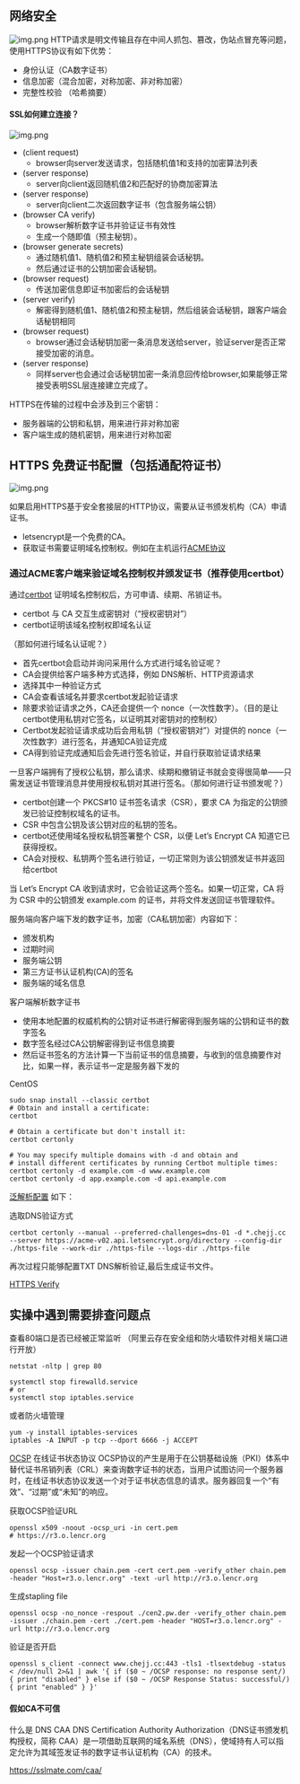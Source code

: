 ## 网络安全
![img.png](docs/public/https-img.png)
HTTP请求是明文传输且存在中间人抓包、篡改，伪站点冒充等问题，使用HTTPS协议有如下优势：
- 身份认证（CA数字证书）
- 信息加密（混合加密，对称加密、非对称加密）
- 完整性校验 （哈希摘要）

#### SSL如何建立连接？
![img.png](docs/public/img.png)
- (client request)  
  - browser向server发送请求，包括随机值1和支持的加密算法列表 
- (server response) 
  - server向client返回随机值2和匹配好的协商加密算法          
- (server response) 
  - server向client二次返回数字证书（包含服务端公钥）                        
- (browser CA verify)  
  - browser解析数字证书并验证证书有效性
  - 生成一个随即值（预主秘钥）。
- (browser generate secrets)
  - 通过随机值1、随机值2和预主秘钥组装会话秘钥。
  - 然后通过证书的公钥加密会话秘钥。
- (browser request) 
  - 传送加密信息即证书加密后的会话秘钥
- (server verify) 
  - 解密得到随机值1、随机值2和预主秘钥，然后组装会话秘钥，跟客户端会话秘钥相同
- (browser request) 
  - browser通过会话秘钥加密一条消息发送给server，验证server是否正常接受加密的消息。
- (server response) 
  - 同样server也会通过会话秘钥加密一条消息回传给browser,如果能够正常接受表明SSL层连接建立完成了。


HTTPS在传输的过程中会涉及到三个密钥：
- 服务器端的公钥和私钥，用来进行非对称加密 
- 客户端生成的随机密钥，用来进行对称加密


## HTTPS 免费证书配置（包括通配符证书）

![img.png](docs/public/lets-img.png)

如果启用HTTPS基于安全套接层的HTTP协议，需要从证书颁发机构（CA）申请证书。
- letsencrypt是一个免费的CA。
- 获取证书需要证明域名控制权。例如在主机运行[ACME协议](https://datatracker.ietf.org/doc/html/rfc8555)


### 通过ACME客户端来验证域名控制权并颁发证书（推荐使用certbot）

通过[certbot](https://eff-certbot.readthedocs.io/en/stable/using.html#nginx) 证明域名控制权后，方可申请、续期、吊销证书。

- certbot 与 CA 交互生成密钥对（“授权密钥对”）
- certbot证明该域名控制权即域名认证 

（那如何进行域名认证呢？）

- 首先certbot会启动并询问采用什么方式进行域名验证呢？
- CA会提供给客户端多种方式选择，例如 DNS解析、HTTP资源请求
- 选择其中一种验证方式
- CA会查看该域名并要求certbot发起验证请求
- 除要求验证请求之外，CA还会提供一个 nonce（一次性数字）。（目的是让certbot使用私钥对它签名，以证明其对密钥对的控制权）
- Certbot发起验证请求成功后会用私钥（“授权密钥对”）对提供的 nonce（一次性数字）进行签名，并通知CA验证完成
- CA得到验证完成通知后会先进行签名验证，并自行获取验证请求结果

一旦客户端拥有了授权公私钥，那么请求、续期和撤销证书就会变得很简单——只需发送证书管理消息并使用授权私钥对其进行签名。（那如何进行证书颁发呢？）

- certbot创建一个 PKCS#10 证书签名请求（CSR），要求 CA 为指定的公钥颁发已验证控制权域名的证书。
- CSR 中包含公钥及该公钥对应的私钥的签名。
- certbot还使用域名授权私钥签署整个 CSR，以便 Let’s Encrypt CA 知道它已获得授权。
- CA会对授权、私钥两个签名进行验证，一切正常则为该公钥颁发证书并返回给certbot

当 Let’s Encrypt CA 收到请求时，它会验证这两个签名。如果一切正常，CA 将为 CSR 中的公钥颁发 example.com 的证书，并将文件发送回证书管理软件。

服务端向客户端下发的数字证书，加密（CA私钥加密）内容如下：
- 颁发机构
- 过期时间
- 服务端公钥
- 第三方证书认证机构(CA)的签名
- 服务端的域名信息

客户端解析数字证书

- 使用本地配置的权威机构的公钥对证书进行解密得到服务端的公钥和证书的数字签名
- 数字签名经过CA公钥解密得到证书信息摘要
- 然后证书签名的方法计算一下当前证书的信息摘要，与收到的信息摘要作对比，如果一样，表示证书一定是服务器下发的

CentOS
```shell
sudo snap install --classic certbot
# Obtain and install a certificate:
certbot

# Obtain a certificate but don't install it:
certbot certonly

# You may specify multiple domains with -d and obtain and
# install different certificates by running Certbot multiple times:
certbot certonly -d example.com -d www.example.com
certbot certonly -d app.example.com -d api.example.com
```

[泛解析配置](https://eff-certbot.readthedocs.io/en/stable/using.html#certbot-commands) 如下：

选取DNS验证方式
```shell
certbot certonly --manual --preferred-challenges=dns-01 -d *.chejj.cc --server https://acme-v02.api.letsencrypt.org/directory --config-dir ./https-file --work-dir ./https-file --logs-dir ./https-file

```
再次过程只能够配置TXT DNS解析验证,最后生成证书文件。


[HTTPS Verify](https://www.sslshopper.com/ssl-checker.html#hostname=www.chejj.cc)


## 实操中遇到需要排查问题点
查看80端口是否已经被正常监听 （阿里云存在安全组和防火墙软件对相关端口进行开放）
```shell
netstat -nltp | grep 80
```
```shell
systemctl stop firewalld.service
# or
systemctl stop iptables.service
```

或者防火墙管理
```shell
yum -y install iptables-services
iptables -A INPUT -p tcp --dport 6666 -j ACCEPT 
```

[OCSP](http://cooolin.com/scinet/2020/07/16/ocsp-stapling-nginx.html) 在线证书状态协议
OCSP协议的产生是用于在公钥基础设施（PKI）体系中替代证书吊销列表（CRL）来查询数字证书的状态，当用户试图访问一个服务器时，在线证书状态协议发送一个对于证书状态信息的请求。服务器回复一个“有效”、“过期”或“未知”的响应。

获取OCSP验证URL
```shell
openssl x509 -noout -ocsp_uri -in cert.pem
# https://r3.o.lencr.org
```
发起一个OCSP验证请求
```shell
openssl ocsp -issuer chain.pem -cert cert.pem -verify_other chain.pem -header "Host=r3.o.lencr.org" -text -url http://r3.o.lencr.org
```
生成stapling file
```shell
openssl ocsp -no_nonce -respout ./cen2.pw.der -verify_other chain.pem -issuer ./chain.pem -cert ./cert.pem -header "HOST=r3.o.lencr.org" -url http://r3.o.lencr.org
```
验证是否开启
```shell
openssl s_client -connect www.chejj.cc:443 -tls1 -tlsextdebug -status < /dev/null 2>&1 | awk '{ if ($0 ~ /OCSP response: no response sent/) { print "disabled" } else if ($0 ~ /OCSP Response Status: successful/) { print "enabled" } }'
```


#### 假如CA不可信
什么是 DNS CAA
DNS Certification Authority Authorization（DNS证书颁发机构授权，简称 CAA）是一项借助互联网的域名系统（DNS），使域持有人可以指定允许为其域签发证书的数字证书认证机构（CA）的技术。

https://sslmate.com/caa/